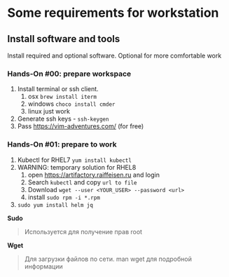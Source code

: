 # Some requirements for workstation

## Install software and tools

Install required and optional software. Optional for more comfortable work

### Hands-On #00: prepare workspace

1. Install terminal or ssh client.
   1. osx `brew install iterm`
   1. windows `choco install cmder`
   1. linux just work
1. Generate ssh keys - `ssh-keygen`
1. Pass https://vim-adventures.com/ (for free)

### Hands-On #01: prepare to work


1. Kubectl for RHEL7 `yum install kubectl`
1. WARNING: temporary solution for RHEL8
    1. open https://artifactory.raiffeisen.ru and login
    1. Search `kubectl` and copy `url to file`
    1. Download `wget --user <YOUR_USER> --password <url>`
    1. install `sudo rpm -i *.rpm`
1. `sudo yum install helm jq`

**Sudo**
> Используется для получение прав root

**Wget**
> Для загрузки файлов по сети. man wget для подробной информации 


